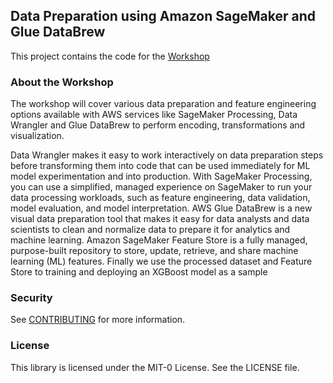 ## Data Preparation using Amazon SageMaker and Glue DataBrew

This project contains the code for the [Workshop](https://catalog.us-east-1.prod.workshops.aws/v2/workshops/1e224d5a-4273-444a-acec-28d44a5bfb28)

### About the Workshop
The workshop will cover various data preparation and feature engineering options available with AWS services like SageMaker Processing, Data Wrangler and Glue DataBrew to perform encoding, transformations and visualization.

Data Wrangler makes it easy to work interactively on data preparation steps before transforming them into code that can be used immediately for ML model experimentation and into production.
With SageMaker Processing, you can use a simplified, managed experience on SageMaker to run your data processing workloads, such as feature engineering, data validation, model evaluation, and model interpretation.
AWS Glue DataBrew is a new visual data preparation tool that makes it easy for data analysts and data scientists to clean and normalize data to prepare it for analytics and machine learning.
Amazon SageMaker Feature Store is a fully managed, purpose-built repository to store, update, retrieve, and share machine learning (ML) features. Finally we use the processed dataset and Feature Store to training and deploying an XGBoost model as a sample

### Security

See [CONTRIBUTING](CONTRIBUTING.md#security-issue-notifications) for more information.

### License

This library is licensed under the MIT-0 License. See the LICENSE file.
